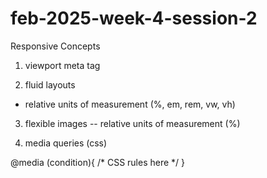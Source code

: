 # feb-2025-week-4-session-2

Responsive Concepts
1. viewport meta tag
<meta name="viewport" content="width=device-width, initial-scale=1.0">

2. fluid layouts
- relative units of measurement (%, em, rem, vw, vh)

3. flexible images
-- relative units of measurement (%)

4. media queries (css)

@media (condition){
    /* CSS rules here */
}
